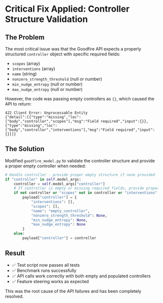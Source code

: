 # Critical Fix Applied: Controller Structure Validation

## The Problem
The most critical issue was that the Goodfire API expects a properly structured `controller` object with specific required fields:
- `scopes` (array)
- `interventions` (array) 
- `name` (string)
- `nonzero_strength_threshold` (null or number)
- `min_nudge_entropy` (null or number)
- `max_nudge_entropy` (null or number)

However, the code was passing empty controllers as `{}`, which caused the API to return:
```
422 Client Error: Unprocessable Entity
{"detail":[{"type":"missing","loc":["body","controller","scopes"],"msg":"Field required","input":{}},{"type":"missing","loc":["body","controller","interventions"],"msg":"Field required","input":{}}]}
```

## The Solution
Modified `goodfire_model.py` to validate the controller structure and provide a proper empty controller when needed:

```python
# Handle controller - provide proper empty structure if none provided
if "controller" in self.model_args:
    controller = self.model_args["controller"]
    # If controller is empty or missing required fields, provide proper empty structure
    if not controller or "scopes" not in controller or "interventions" not in controller:
        payload["controller"] = {
            "interventions": [],
            "scopes": [],
            "name": "empty_controller",
            "nonzero_strength_threshold": None,
            "min_nudge_entropy": None,
            "max_nudge_entropy": None
        }
    else:
        payload["controller"] = controller
```

## Result
- ✅ Test script now passes all tests
- ✅ Benchmark runs successfully 
- ✅ API calls work correctly with both empty and populated controllers
- ✅ Feature steering works as expected

This was the root cause of the API failures and has been completely resolved. 